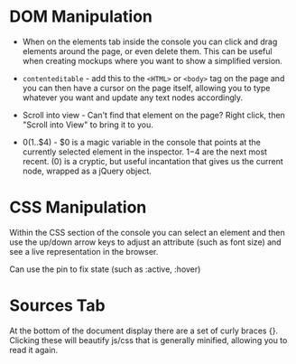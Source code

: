 # DOM Manipulation

* When on the elements tab inside the console you can click and drag elements around the page, or even delete them. This can be useful when creating mockups where you want to show a simplified version.

* `contenteditable` - add this to the `<HTML>` or `<body>` tag on the page and you can then have a cursor on the page itself, allowing you to type whatever you want and update any text nodes accordingly.

* Scroll into view - Can't find that element on the page? Right click, then "Scroll into View" to bring it to you.

* $0 ($1..$4) - $0 is a magic variable in the console that points at the currently selected element in the inspector. $1-$4 are the next most recent. $($0) is a cryptic, but useful incantation that gives us the current node, wrapped as a jQuery object.

# CSS Manipulation

Within the CSS section of the console you can select an element and then use the up/down arrow keys to adjust an attribute (such as font size) and see a live representation in the browser.

Can use the pin to fix state (such as :active, :hover)

# Sources Tab

At the bottom of the document display there are a set of curly braces {}. Clicking these will beautify js/css that is generally minified, allowing you to read it again.
